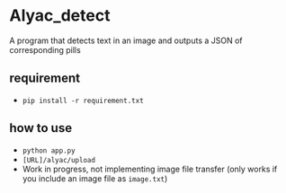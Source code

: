 # Alyac_detect
A program that detects text in an image and outputs a JSON of corresponding pills

## requirement
- ```pip install -r requirement.txt```

## how to use
- ```python app.py```
- ```[URL]/alyac/upload```
- Work in progress, not implementing image file transfer (only works if you include an image file as ```image.txt```)

